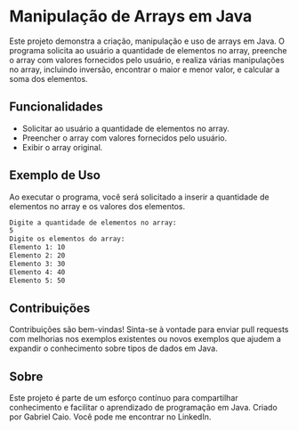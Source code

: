 # Manipulação de Arrays em Java

Este projeto demonstra a criação, manipulação e uso de arrays em Java. O programa solicita ao usuário a quantidade de elementos no array, preenche o array com valores fornecidos pelo usuário, e realiza várias manipulações no array, incluindo inversão, encontrar o maior e menor valor, e calcular a soma dos elementos.

## Funcionalidades

- Solicitar ao usuário a quantidade de elementos no array.
- Preencher o array com valores fornecidos pelo usuário.
- Exibir o array original.


## Exemplo de Uso

Ao executar o programa, você será solicitado a inserir a quantidade de elementos no array e os valores dos elementos.

```bash
Digite a quantidade de elementos no array:
5
Digite os elementos do array:
Elemento 1: 10
Elemento 2: 20
Elemento 3: 30
Elemento 4: 40
Elemento 5: 50

 ```

## Contribuições

Contribuições são bem-vindas! Sinta-se à vontade para enviar pull requests com melhorias nos exemplos existentes ou novos exemplos que ajudem a expandir o conhecimento sobre tipos de dados em Java.

## Sobre

Este projeto é parte de um esforço contínuo para compartilhar conhecimento e facilitar o aprendizado de programação em Java. Criado por Gabriel Caio. Você pode me encontrar no LinkedIn.
